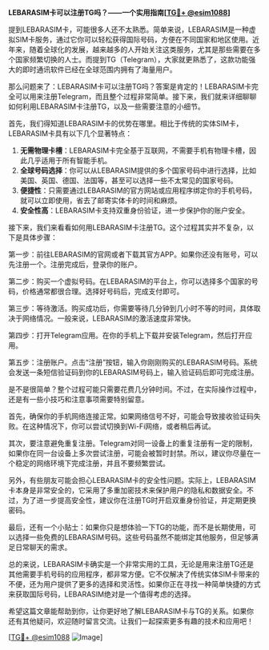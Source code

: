 **LEBARASIM卡可以注册TG吗？——一个实用指南[[TG💪+ @esim1088](https://t.me/s/esim1088)]**

提到LEBARASIM卡，可能很多人还不太熟悉。简单来说，LEBARASIM是一种虚拟SIM卡服务，通过它你可以轻松获得国际号码，方便在不同国家和地区使用。近年来，随着全球化的发展，越来越多的人开始关注这类服务，尤其是那些需要在多个国家频繁切换的人士。而提到TG（Telegram），大家就更熟悉了，这款功能强大的即时通讯软件已经在全球范围内拥有了海量用户。

那么问题来了：LEBARASIM卡可以注册TG吗？答案是肯定的！LEBARASIM卡完全可以用来注册Telegram，而且整个过程非常简单。接下来，我们就来详细聊聊如何利用LEBARASIM卡注册TG，以及一些需要注意的小细节。

首先，我们得知道LEBARASIM卡的优势在哪里。相比于传统的实体SIM卡，LEBARASIM卡具有以下几个显著特点：

1. **无需物理卡槽**：LEBARASIM卡完全基于互联网，不需要手机有物理卡槽，因此几乎适用于所有智能手机。
2. **全球号码选择**：你可以从LEBARASIM提供的多个国家号码中进行选择，比如美国、英国、德国、法国等，甚至可以选择一些不太常见的国家号码。
3. **便捷性**：只需要通过LEBARASIM的官方网站或应用程序绑定你的手机号码，就可以立即使用，省去了邮寄实体卡的时间和麻烦。
4. **安全性高**：LEBARASIM卡支持双重身份验证，进一步保护你的账户安全。

接下来，我们来看看如何用LEBARASIM卡注册TG。这个过程其实并不复杂，以下是具体步骤：

第一步：前往LEBARASIM的官网或者下载其官方APP。如果你还没有账号，可以先注册一个。注册完成后，登录你的账户。

第二步：购买一个虚拟号码。在LEBARASIM的平台上，你可以选择多个国家的号码，价格通常都很合理。选择好号码后，完成支付即可。

第三步：等待激活。购买成功后，你需要等待几分钟到几小时不等的时间，具体取决于网络情况。一般来说，LEBARASIM的激活速度非常快。

第四步：打开Telegram应用。在你的手机上下载并安装Telegram，然后打开应用。

第五步：注册账户。点击“注册”按钮，输入你刚刚购买的LEBARASIM号码。系统会发送一条短信验证码到你的LEBARASIM号码上，输入验证码后即可完成注册。

是不是很简单？整个过程可能只需要花费几分钟时间。不过，在实际操作过程中，还是有一些小技巧和注意事项需要特别留意。

首先，确保你的手机网络连接正常。如果网络信号不好，可能会导致接收验证码失败。在这种情况下，你可以尝试切换到Wi-Fi网络，或者稍后再试。

其次，要注意避免重复注册。Telegram对同一设备上的重复注册有一定的限制，如果你在同一台设备上多次尝试注册，可能会被暂时封禁。所以，建议你尽量在一个稳定的网络环境下完成注册，并且不要频繁尝试。

另外，有些朋友可能会担心LEBARASIM卡的安全性问题。实际上，LEBARASIM卡本身是非常安全的，它采用了多重加密技术来保护用户的隐私和数据安全。不过，为了进一步提高安全性，建议你在注册TG时开启双重身份验证，并定期更换密码。

最后，还有一个小贴士：如果你只是想体验一下TG的功能，而不是长期使用，可以选择一些免费的LEBARASIM号码。这些号码虽然不能绑定其他服务，但足够满足日常聊天的需求。

总的来说，LEBARASIM卡确实是一个非常实用的工具，无论是用来注册TG还是其他需要手机号码的应用程序，都非常方便。它不仅解决了传统实体SIM卡带来的不便，还为用户提供了更多的选择和灵活性。如果你正在寻找一种简单快捷的方式来获取国际号码，LEBARASIM绝对是一个值得考虑的选择。

希望这篇文章能帮助到你，让你更好地了解LEBARASIM卡与TG的关系。如果你还有其他疑问，欢迎随时留言交流。让我们一起探索更多有趣的技术和应用吧！

[[TG💪+ @esim1088](https://t.me/s/esim1088) ![Image](https://i.postimg.cc/4NQfJmqS/Snipaste-2025-05-13-00-14-12.png)]